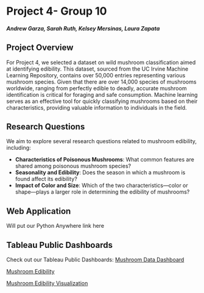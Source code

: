# Project 4- Group 10
 ##### Andrew Garza, Sarah Ruth, Kelsey Mersinas, Laura Zapata
 
 ## Project Overview
 For Project 4, we selected a dataset on wild mushroom classification aimed at identifying
 edibility. This dataset, sourced from the UC Irvine Machine Learning Repository, contains over
 50,000 entries representing various mushroom species. Given that there are over 14,000
 species of mushrooms worldwide, ranging from perfectly edible to deadly, accurate mushroom
 identification is critical for foraging and safe consumption. Machine learning serves as an
 effective tool for quickly classifying mushrooms based on their characteristics, providing
 valuable information to individuals in the field.

## Research Questions

We aim to explore several research questions related to mushroom edibility, including:

- **Characteristics of Poisonous Mushrooms**: What common features are shared among poisonous mushroom species?
- **Seasonality and Edibility**: Does the season in which a mushroom is found affect its edibility?
- **Impact of Color and Size**: Which of the two characteristics—color or shape—plays a larger role in determining the edibility of mushrooms?

## Web Application

Will put our Python Anywhere link here 

## Tableau Public Dashboards

 Check out our Tableau Public Dashboards: [Mushroom Data Dashboard](https://public.tableau.com/app/profile/kelsey.mersinas/viz/Mushroom_data/Dashboard1?publish=yes)
    
[Mushroom Edibility](https://public.tableau.com/app/profile/andrew.garza/viz/MushroomEdibility_17273967049370/MushroomEdibilityDashboard?publish=yes)

[Mushroom Edibility Visualization](https://public.tableau.com/app/profile/laura.zapata8268/viz/MushroomEdibilityVisualization/Dashboard1)

